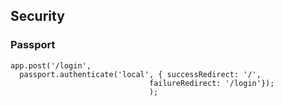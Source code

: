 ## Security
### Passport

    app.post('/login',
      passport.authenticate('local', { successRedirect: '/',
                                   failureRedirect: '/login'});
                                   );
